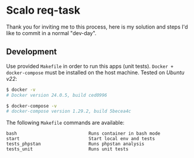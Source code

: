 # Scalo req-task

Thank you for inviting me to this process, here is my solution and steps I'd like to commit
in a normal "dev-day".

## Development

Use provided `Makefile` in order to run this apps (unit tests). `Docker + docker-compose` must be installed
on the host machine. Tested on _Ubuntu v22_:

```bash
$ docker -v
# Docker version 24.0.5, build ced0996

$ docker-compose -v
# docker-compose version 1.29.2, build 5becea4c
```

The following `Makefile` commands are available:

```text
bash                           Runs container in bash mode
start                          Start local env and tests
tests_phpstan                  Runs phpstan analysis
tests_unit                     Runs unit tests
```
